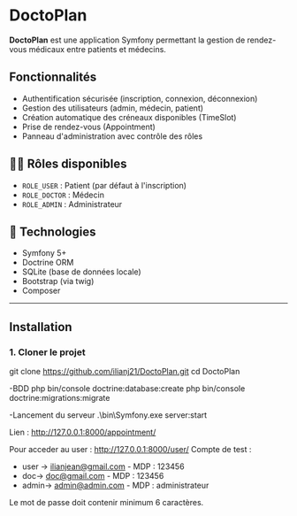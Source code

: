# DoctoPlan

**DoctoPlan** est une application Symfony permettant la gestion de rendez-vous médicaux entre patients et médecins.

## Fonctionnalités

- Authentification sécurisée (inscription, connexion, déconnexion)
- Gestion des utilisateurs (admin, médecin, patient)
- Création automatique des créneaux disponibles (TimeSlot)
- Prise de rendez-vous (Appointment)
- Panneau d'administration avec contrôle des rôles

## 🧑‍⚕️ Rôles disponibles

- `ROLE_USER` : Patient (par défaut à l'inscription)
- `ROLE_DOCTOR` : Médecin
- `ROLE_ADMIN` : Administrateur

## 🔧 Technologies

- Symfony 5+
- Doctrine ORM
- SQLite (base de données locale)
- Bootstrap (via twig)
- Composer

---

## Installation

### 1. Cloner le projet

git clone https://github.com/ilianj21/DoctoPlan.git
cd DoctoPlan

-BDD
php bin/console doctrine:database:create
php bin/console doctrine:migrations:migrate

-Lancement du serveur
.\bin\Symfony.exe server:start

Lien : http://127.0.0.1:8000/appointment/

Pour acceder au user : 
http://127.0.0.1:8000/user/
Compte de test : 
- user -> ilianjean@gmail.com - MDP : 123456
- doc-> doc@gmail.com - MDP : 123456
- admin-> admin@admin.com - MDP : administrateur

Le mot de passe doit contenir minimum 6 caractères. 
